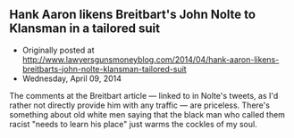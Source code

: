 ## Hank Aaron likens Breitbart's John Nolte to Klansman in a tailored suit

 * Originally posted at http://www.lawyersgunsmoneyblog.com/2014/04/hank-aaron-likens-breitbarts-john-nolte-klansman-tailored-suit
 * Wednesday, April 09, 2014

The comments at the Breitbart article — linked to in Nolte's tweets, as I'd rather not directly provide him with any traffic — are priceless. There's something about old white men saying that the black man who called them racist "needs to learn his place" just warms the cockles of my soul.
